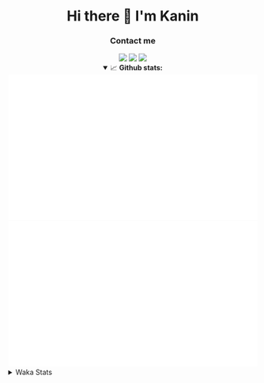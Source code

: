 <div align="center">
 <h1>Hi there 👋 I'm Kanin</h1>
 <h3>Contact me</h3>
 <a href="mailto:im@kanin.dev"><img src="https://img.shields.io/badge/gmail-%23D14836.svg?&style=for-the-badge&logo=gmail&logoColor=white"/></a>
 <a href="https://twitter.com/KaninTwt"><img src="https://img.shields.io/badge/twitter-%231DA1F2.svg?&style=for-the-badge&logo=twitter&logoColor=white"/></a>
 <a href="https://www.linkedin.com/in/KaninDev"><img src="https://img.shields.io/badge/linkedin-%230077B5.svg?&style=for-the-badge&logo=linkedin&logoColor=white"/></a>
<details open>
  <summary>📈 <b>Github stats:</b></summary>
  <img src="https://github.com/Kanin/Kanin/blob/master/scripts/GitHubStats/generated/overview.svg"/>
  <img src="https://github.com/Kanin/Kanin/blob/master/scripts/GitHubStats/generated/languages.svg"/>
</details>
</div>

<details>
 <summary>Waka Stats</summary>

<!--START_SECTION:waka-->
![Code Time](http://img.shields.io/badge/Code%20Time-3%2C010%20hrs%2015%20mins-blue)

![Profile Views](http://img.shields.io/badge/Profile%20Views-0-blue)

![Lines of code](https://img.shields.io/badge/From%20Hello%20World%20I%27ve%20Written-821.6%20thousand%20lines%20of%20code-blue)

**🐱 My GitHub Data** 

> 📦 184.2 kB Used in GitHub's Storage 
 > 
> 🏆 333 Contributions in the Year 2025
 > 
> 💼 Opted to Hire
 > 
> 📜 29 Public Repositories 
 > 
> 🔑 21 Private Repositories 
 > 
**I'm an Early 🐤** 

```text
🌞 Morning                2867 commits        ███████░░░░░░░░░░░░░░░░░░   28.66 % 
🌆 Daytime                2863 commits        ███████░░░░░░░░░░░░░░░░░░   28.62 % 
🌃 Evening                2929 commits        ███████░░░░░░░░░░░░░░░░░░   29.28 % 
🌙 Night                  1346 commits        ███░░░░░░░░░░░░░░░░░░░░░░   13.45 % 
```
📅 **I'm Most Productive on Monday** 

```text
Monday                   2026 commits        █████░░░░░░░░░░░░░░░░░░░░   20.25 % 
Tuesday                  1423 commits        ████░░░░░░░░░░░░░░░░░░░░░   14.22 % 
Wednesday                1002 commits        ███░░░░░░░░░░░░░░░░░░░░░░   10.01 % 
Thursday                 1564 commits        ████░░░░░░░░░░░░░░░░░░░░░   15.63 % 
Friday                   1627 commits        ████░░░░░░░░░░░░░░░░░░░░░   16.26 % 
Saturday                 904 commits         ██░░░░░░░░░░░░░░░░░░░░░░░   09.04 % 
Sunday                   1459 commits        ████░░░░░░░░░░░░░░░░░░░░░   14.58 % 
```


📊 **This Week I Spent My Time On** 

```text
🕑︎ Time Zone: America/New_York

💬 Programming Languages: 
Python                   39 hrs 10 mins      ████████████████████████░   95.67 % 
JavaScript               54 mins             █░░░░░░░░░░░░░░░░░░░░░░░░   02.20 % 
Markdown                 36 mins             ░░░░░░░░░░░░░░░░░░░░░░░░░   01.47 % 
HTML                     12 mins             ░░░░░░░░░░░░░░░░░░░░░░░░░   00.52 % 
CSS                      1 min               ░░░░░░░░░░░░░░░░░░░░░░░░░   00.07 % 

🔥 Editors: 
VS Code                  40 hrs 56 mins      █████████████████████████   100.00 % 

🐱‍💻 Projects: 
Bot                      22 hrs 1 min        █████████████░░░░░░░░░░░░   53.79 % 
Marshall                 15 hrs              █████████░░░░░░░░░░░░░░░░   36.63 % 
website-new              2 hrs 19 mins       █░░░░░░░░░░░░░░░░░░░░░░░░   05.67 % 
emojicdn                 1 hr 36 mins        █░░░░░░░░░░░░░░░░░░░░░░░░   03.91 % 

💻 Operating System: 
Windows                  40 hrs 56 mins      █████████████████████████   100.00 % 
```

**I Mostly Code in Python** 

```text
Python                   33 repos            ████████████████░░░░░░░░░   63.46 % 
TypeScript               7 repos             ███░░░░░░░░░░░░░░░░░░░░░░   13.46 % 
Java                     5 repos             ██░░░░░░░░░░░░░░░░░░░░░░░   09.62 % 
HTML                     3 repos             █░░░░░░░░░░░░░░░░░░░░░░░░   05.77 % 
Kotlin                   1 repo              ░░░░░░░░░░░░░░░░░░░░░░░░░   01.92 % 
```



**Timeline**

![Lines of Code chart](https://raw.githubusercontent.com/Kanin/Kanin/master/assets/bar_graph.png)


 Last Updated on 29/09/2025 08:09:50 UTC
<!--END_SECTION:waka-->
</details>
